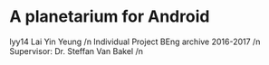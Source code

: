 # A planetarium for Android
lyy14 Lai Yin Yeung /n
Individual Project BEng archive 2016-2017 /n
Supervisor: Dr. Steffan Van Bakel /n


